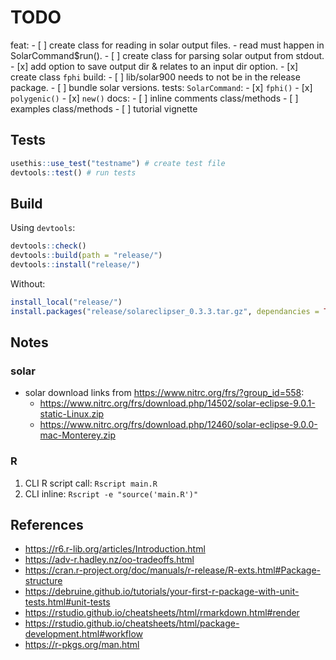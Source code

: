 # TODO

feat:
    - [ ] create class for reading in solar output files.
        - read must happen in SolarCommand$run(). 
    - [ ] create class for parsing solar output from stdout.
    - [x] add option to save output dir & relates to an input dir option.
    - [x] create class `fphi`
build:
    - [ ] lib/solar900 needs to not be in the release package.
    - [ ] bundle solar versions.
tests:
    `SolarCommand`:
        - [x] `fphi()`
        - [x] `polygenic()`
        - [x] `new()`
docs:
    - [ ] inline comments class/methods
    - [ ] examples class/methods
    - [ ] tutorial vignette

## Tests

```r
usethis::use_test("testname") # create test file
devtools::test() # run tests
```

## Build

Using `devtools`:

```R
devtools::check()
devtools::build(path = "release/")
devtools::install("release/")
```

Without:

```R
install_local("release/")
install.packages("release/solareclipser_0.3.3.tar.gz", dependancies = TRUE)
```

## Notes

### solar

- solar download links from https://www.nitrc.org/frs/?group_id=558:
  - https://www.nitrc.org/frs/download.php/14502/solar-eclipse-9.0.1-static-Linux.zip
  - https://www.nitrc.org/frs/download.php/12460/solar-eclipse-9.0.0-mac-Monterey.zip

### R

1. CLI R script call: `Rscript main.R`
2. CLI inline: `Rscript -e "source('main.R')"`

## References

- https://r6.r-lib.org/articles/Introduction.html
- https://adv-r.hadley.nz/oo-tradeoffs.html
- https://cran.r-project.org/doc/manuals/r-release/R-exts.html#Package-structure
- https://debruine.github.io/tutorials/your-first-r-package-with-unit-tests.html#unit-tests
- https://rstudio.github.io/cheatsheets/html/rmarkdown.html#render
- https://rstudio.github.io/cheatsheets/html/package-development.html#workflow
- https://r-pkgs.org/man.html
